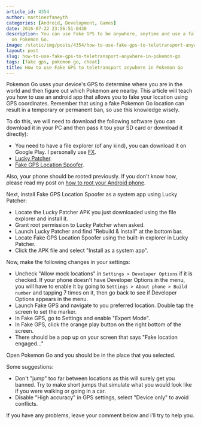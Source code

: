 ```yaml
---
article_id: 4354
author: martinezfaneyth
categories: [Android, Development, Games]
date: 2016-07-22 23:56:51-0430
description: You can use Fake GPS to be anywhere, anytime and use a false location
  on Pokemon Go.
image: /static/img/posts/4354/how-to-use-fake-gps-to-teletransport-anywhere-in-pokemon-go__1.jpg
layout: post
slug: how-to-use-fake-gps-to-teletransport-anywhere-in-pokemon-go
tags: [fake gps, pokemon go, cheat]
title: How to use Fake GPS to teletransport anywhere in Pokemon Go
---
```


Pokemon Go uses your device's GPS to determine where you are in the world and then figure out which Pokemon are nearby.
This article will teach you how to use an android app that allows you to fake your location using GPS coordinates.
Remember that using a fake Pokemon Go location can result in a temporary or permanent ban, so use this knowledge wisely.

To do this, we will need to download the following software (you can download it
in your PC and then pass it tou your SD card or download it directly):

- You need to have a file explorer (of any kind), you can download it on Google Play. I personally use [FX](https://play.google.com/store/apps/details?id=nextapp.fx).
- [Lucky Patcher](http://lucky-patcher.en.uptodown.com/android/download).
- [Fake GPS Location Spoofer](https://drive.google.com/a/kingoapp.com/file/d/0B26R0aS0PTfHS2R4ZnhUSGdxcm8/view?pref=2&pli=1).

Also, your phone should be rooted previously. If you don't know how, please read
my post on [how to root your Android phone](http://huntingbears.com.ve/how-to-root-your-android-phone-using-kingroot.html).

Next, install Fake GPS Location Spoofer as a system app using Lucky Patcher:

- Locate the Lucky Patcher APK you just downloaded using the file explorer and install it.
- Grant root permission to Lucky Patcher when asked.
- Launch Lucky Patcher and find "Rebuild & Install" at the bottom bar.
- Locate Fake GPS Location Spoofer using the built-in explorer in Lucky Patcher.
- Click the APK file and select "Install as a system app".

Now, make the following changes in your settings:

- Uncheck "Allow mock locations" in `Settings > Developer Options` if it is checked. If your phone
doesn't have Developer Options in the menu, you will have to enable it by going
to `Settings > About phone > Build number` and tapping 7 times on it, then go
back to see if Developer Options appears in the menu.
- Launch Fake GPS and navigate to you preferred location. Double tap the screen
to set the marker.
- In Fake GPS, go to Settings and enable "Expert Mode".
- In Fake GPS, click the orange play button on the right bottom of the screen.
- There should be a pop up on your screen that says "Fake location engaged..."

Open Pokemon Go and you should be in the place that you selected.

Some suggestions:

- Don't "jump" too far between locations as this will surely get you banned. Try
to make short jumps that simulate what you would look like if you were walking
or going in a car.
- Disable "High accuracy" in GPS settings, select "Device only" to avoid
conflicts.

If you have any problems, leave your comment below and i'll try to help you.
